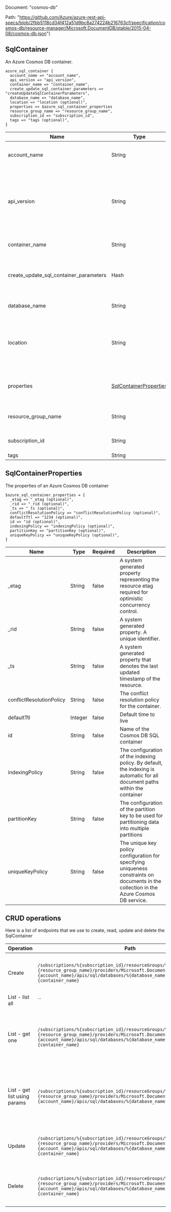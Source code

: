 Document: "cosmos-db"


Path: "https://github.com/Azure/azure-rest-api-specs/blob/2fbb5118cd34f412a51d9bc8a274224b216763cf/specification/cosmos-db/resource-manager/Microsoft.DocumentDB/stable/2015-04-08/cosmos-db.json")

## SqlContainer

An Azure Cosmos DB container.

```puppet
azure_sql_container {
  account_name => "account_name",
  api_version => "api_version",
  container_name => "container_name",
  create_update_sql_container_parameters => "createUpdateSqlContainerParameters",
  database_name => "database_name",
  location => "location (optional)",
  properties => $azure_sql_container_properties
  resource_group_name => "resource_group_name",
  subscription_id => "subscription_id",
  tags => "tags (optional)",
}
```

| Name        | Type           | Required       | Description       |
| ------------- | ------------- | ------------- | ------------- |
|account_name | String | true | Cosmos DB database account name. |
|api_version | String | true | Version of the API to be used with the client request. The current version is 2015-04-08. |
|container_name | String | true | Cosmos DB container name. |
|create_update_sql_container_parameters | Hash | true | The parameters to provide for the current SQL container. |
|database_name | String | true | Cosmos DB database name. |
|location | String | false | The location of the resource group to which the resource belongs. |
|properties | [SqlContainerProperties](#sqlcontainerproperties) | false | The properties of an Azure Cosmos DB container |
|resource_group_name | String | true | Name of an Azure resource group. |
|subscription_id | String | true | Azure subscription ID. |
|tags | String | false |  |
        
## SqlContainerProperties

The properties of an Azure Cosmos DB container

```puppet
$azure_sql_container_properties = {
  _etag => "_etag (optional)",
  _rid => "_rid (optional)",
  _ts => "_ts (optional)",
  conflictResolutionPolicy => "conflictResolutionPolicy (optional)",
  defaultTtl => "1234 (optional)",
  id => "id (optional)",
  indexingPolicy => "indexingPolicy (optional)",
  partitionKey => "partitionKey (optional)",
  uniqueKeyPolicy => "uniqueKeyPolicy (optional)",
}
```

| Name        | Type           | Required       | Description       |
| ------------- | ------------- | ------------- | ------------- |
|_etag | String | false | A system generated property representing the resource etag required for optimistic concurrency control. |
|_rid | String | false | A system generated property. A unique identifier. |
|_ts | String | false | A system generated property that denotes the last updated timestamp of the resource. |
|conflictResolutionPolicy | String | false | The conflict resolution policy for the container. |
|defaultTtl | Integer | false | Default time to live |
|id | String | false | Name of the Cosmos DB SQL container |
|indexingPolicy | String | false | The configuration of the indexing policy. By default, the indexing is automatic for all document paths within the container |
|partitionKey | String | false | The configuration of the partition key to be used for partitioning data into multiple partitions |
|uniqueKeyPolicy | String | false | The unique key policy configuration for specifying uniqueness constraints on documents in the collection in the Azure Cosmos DB service. |



## CRUD operations

Here is a list of endpoints that we use to create, read, update and delete the SqlContainer

| Operation | Path | Verb | Description | OperationID |
| ------------- | ------------- | ------------- | ------------- | ------------- |
|Create|`/subscriptions/%{subscription_id}/resourceGroups/%{resource_group_name}/providers/Microsoft.DocumentDB/databaseAccounts/%{account_name}/apis/sql/databases/%{database_name}/containers/%{container_name}`|Put|Create or update an Azure Cosmos DB SQL container|DatabaseAccounts_CreateUpdateSqlContainer|
|List - list all|``||||
|List - get one|`/subscriptions/%{subscription_id}/resourceGroups/%{resource_group_name}/providers/Microsoft.DocumentDB/databaseAccounts/%{account_name}/apis/sql/databases/%{database_name}/containers/%{container_name}`|Get|Gets the SQL container under an existing Azure Cosmos DB database account.|DatabaseAccounts_GetSqlContainer|
|List - get list using params|`/subscriptions/%{subscription_id}/resourceGroups/%{resource_group_name}/providers/Microsoft.DocumentDB/databaseAccounts/%{account_name}/apis/sql/databases/%{database_name}/containers`|Get|Lists the SQL container under an existing Azure Cosmos DB database account.|DatabaseAccounts_ListSqlContainers|
|Update|`/subscriptions/%{subscription_id}/resourceGroups/%{resource_group_name}/providers/Microsoft.DocumentDB/databaseAccounts/%{account_name}/apis/sql/databases/%{database_name}/containers/%{container_name}`|Put|Create or update an Azure Cosmos DB SQL container|DatabaseAccounts_CreateUpdateSqlContainer|
|Delete|`/subscriptions/%{subscription_id}/resourceGroups/%{resource_group_name}/providers/Microsoft.DocumentDB/databaseAccounts/%{account_name}/apis/sql/databases/%{database_name}/containers/%{container_name}`|Delete|Deletes an existing Azure Cosmos DB SQL container.|DatabaseAccounts_DeleteSqlContainer|
